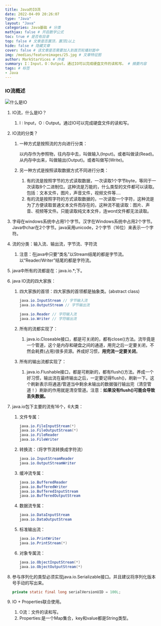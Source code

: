 ```yaml
---
title: Java的IO流
date: 2022-04-09 20:26:07
type: "Java"
layout: "Java"
categories: Java基础 # 分类
mathjax: false # 开启数学公式
toc: true # 是否有目录
top: false # 文章是否置顶，置顶1以上
hide: false # 隐藏文章
cover: false # 该文章是否需要加入到首页轮播封面中
img: /medias/featureimages/25.jpg # 文章特征图
author: MarkStarVices # 作者
summary: I：Input，O：Output。通过IO可以完成硬盘文件的读和写。 # 摘要内容
tags: # 标签
- Java
---
```


### IO流概述

![什么是IO](./什么是IO.png)

1. IO流，什么是IO？

   1. I : Input，O : Output。通过IO可以完成硬盘文件的读和写。

2. IO流的分类？

   1. 一种方式是按照流的方向进行分类：

      以内存作为参照物，往内存中去，叫做输入(Input)。或者叫做读(Read)。从内存中出来，叫做输出(Output)。或者叫做写(Write)。

   2. 另一种方式是按照读取数据方式不同进行分类：

      1. 有的流是按照字节的方式读取数据，一次读取1个字节byte，等同于一次读取8个二进制位。这种流是万能的，什么类型的文件都可以读取。包括：文本文件，图片，声音文件，视频文件等....
      2. 有的流是按照字符的方式读取数据的，一次读取一个字符，这种流是为了方便读取普通文本文件而存在的，这种流不能读取：图片、声音、视频等文件。只能读取纯文本文件，连word文件都无法读取。

3. 字母在windows系统中占用1个字节。汉字在Windows系统中占用2个字节。Java中char在2个字节。java采用unicode，2个字节（16位）来表示一个字符。

4. 流的分类：输入流、输出流，字节流、字符流

   1. 注意：在java中只要“类名”以Stream结尾的都是字节流。以“Reader/Writer”结尾的都是字符流。

5. java中所有的流都是在：java.io.*;下。

6. java IO流的四大家族：

   1. 四大家族的首领：四大家族的首领都是抽象类。(abstract class)

      ```java
      java.io.InputStream // 字节输入流
      java.io.OutputStream // 字节输出流
          
      java.io.Reader // 字符输入流
      java.io.Writer // 字符输出流
      ```

   2. 所有的流都实现了：

      1. java.io.Closeable接口，都是可关闭的，都有close()方法。流毕竟是一个管道，这个是内存和硬盘之间的通道，用完之后一定要关闭，不然会耗费(占用)很多资源。养成好习惯，**用完流一定要关闭**。

   3. 所有的输出流都实现了：

      1. java.io.Flushable接口，都是可刷新的，都有flush()方法。养成一个好习惯，输出流在最终输出之后，一定要记得flush()，刷新一下。这个刷新表示将通道/管道当中剩余未输出的数据强行输出完（清空管道！）刷新的作用就是清空管道。注意：**如果没有flush()可能会导致丢失数据。**

7. java.io包下主要的流有16个，6大类：

   1. 文件专属：

      ```java
      java.io.FileInputStream(*)
      java.io.FileOutputStream(*)
      java.io.FileReader
      java.io.FileWriter
      ```

   2. 转换流：（将字节流转换成字符流）

      ```java
      java.io.InputStreamReader
      java.io.OutputStreamWriter
      ```

   3. 缓冲流专属：

      ```java
      java.io.BufferedReader
      java.io.BufferedWriter
      java.io.BufferedInputStream
      java.io.BufferedOutputStream
      ```

   4. 数据流专属：

      ```java
      java.io.DataInputStream
      java.io.DataOutputStream
      ```

   5. 标准输出流：

      ```java
      java.io.PrintWriter
      java.io.PrintStream(*)
      ```

   6. 对象专属流：

      ```java
      java.io.ObjectInputStream(*)
      java.io.ObjectOutputStream(*)
      ```

8. 参与序列化的类型必须实现java.io.Serializable接口。并且建议将序列化版本号手动的写出来。

   ```java
   private static final long serialVersionUID = 100L;
   ```

9. IO + Properties联合使用。

   1. O流：文件的读和写。
   2. Properties:是一个Map集合，key和value都是String类型。
